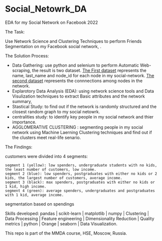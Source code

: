 # Social_Netowrk_DA
EDA for my Social Network on Facebook 2022


The Task:

Use Network Science and Clustering Techniques to perform Friends Segmentation on my Facebook social network, .

The Solution Process:

- Data Gathering: use python and selenium to perform Automatic Web-scraping, the result is two dataset. [The First dataset](https://github.com/FaresGh1997/Social_Netowrk_DA/blob/main/Friends_Info.txt) represents the name, last_name and node_id for each node in my social-network. [The second dataset](https://github.com/FaresGh1997/Social_Netowrk_DA/blob/main/Edge_List.txt) represents the connnections among nodes in the network.
- Explarotory Data Analysis (EDA): using network science tools and Data Visulization techniques to extract Basic attributes and the network summary,
- Stastical Study: to find out if the network is randomly structured and the closest random graph to my social netowrk.
- centralities study: to identify key people in my social network and thier importance.
- AGGLOMERATIVE CLUSTERING : segmenting people in my social network using Machine Laerning Clustering techniques and find out if the clusters meet real-life senario.
  
The Findings:

customers were divided into 4 segments:

    segment 1 (yellow): low spenders, undergraduate students with no kids, the least number of customers, low income.
    segment 2 (blue): low spenders, postgraduates with either no kids or 2 kids, the largest number of customers, average income.
    segment 3 (black): max spenders, postgraduates with either no kids or 1 kid, high income.
    segment 4 (green): average spenders, undergraduates and postgraduates with 1 kid, average income.

segmentation based on spendings

Skills developed: pandas | scikit-learn | matplotlib | numpy | Clustering | Data Processing | Feature engineering | Dimensionality Reduction | Quality metrics | python | Orange | seaborn | Data Visualization.

This repo is part of the MMDA course, HSE, Moscow, Russia.
